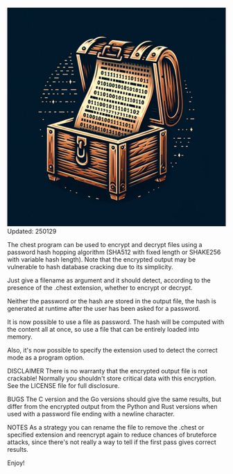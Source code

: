 ![chest logo](chest.png)
Updated: 250129

The chest program can be used to encrypt and decrypt files using a password
hash hopping algorithm (SHA512 with fixed length or SHAKE256 with variable
hash length). Note that the encrypted output may be vulnerable to hash
database cracking due to its simplicity.

Just give a filename as argument and it should detect, according to the
presence of the .chest extension, whether to encrypt or decrypt.

Neither the password or the hash are stored in the output file, the hash is
generated at runtime after the user has been asked for a password.

It is now possible to use a file as password. The hash will be computed with  
the content all at once, so use a file that can be entirely loaded into  
memory.

Also, it's now possible to specify the extension used to detect the
correct mode as a program option.

DISCLAIMER
There is no warranty that the encrypted output file is not
crackable! Normally you shouldn't store critical data with this encryption.
See the LICENSE file for full disclosure.

BUGS
The C version and the Go versions should give the same results, but differ
from the encrypted output from the Python and Rust versions when used with
a password file ending with a newline character.

NOTES
As a strategy you can rename the file to remove the .chest or specified
extension and reencrypt again to reduce chances of bruteforce attacks,
since there's not really a way to tell if the first pass gives correct results.

Enjoy!

